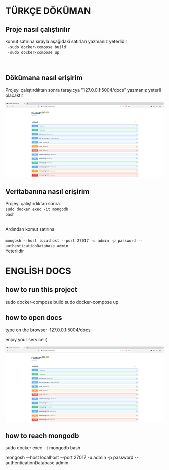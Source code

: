 # TÜRKÇE DÖKÜMAN


## Proje nasıl çalıştırılır

komut satırına sırayla aşağıdaki satırları yazmanız yeterlidir
<br>
<code>
-sudo docker-compose build <br>
-sudo docker-compose up 

</code>

## Dökümana nasıl erişirim

Projeyi çalıştırdıktan sonra tarayıcya  "127.0.0.1:5004/docs" yazmanız yeterli olacaktır



<img src="docs.png">

## Veritabanına nasıl erişirim

Projeyi çalıştırdıktan sonra <br> <code>sudo docker exec -it mongodb bash</code>

<br>
Ardından komut satırına <br>
<code>
mongosh --host localhost --port 27017 -u admin -p password --authenticationDatabase admin</code>
<br> 
Yeterlidir


# ENGLİSH DOCS

## how to run this project

sudo docker-compose build
sudo docker-compose up 

## how to open docs 

type on the browser :127.0.0.1:5004/docs


enjoy your service :)

<img src="docs.png">

## how to reach mongodb
sudo docker exec -it mongodb bash

mongosh --host localhost --port 27017 -u admin -p password --authenticationDatabase admin